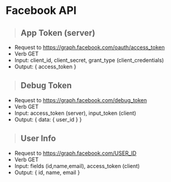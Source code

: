 # Facebook API

> ## App Token (server)
* Request to https://graph.facebook.com/oauth/access_token
* Verb GET
* Input: client_id, client_secret, grant_type (client_credentials)
* Output: { access_token }

> ## Debug Token
* Request to https://graph.facebook.com/debug_token
* Verb GET
* Input: access_token (server), input_token (client)
* Output: { data: { user_id } }

> ## User Info
* Request to https://graph.facebook.com/USER_ID
* Verb GET
* Input: fields (id,name,email), access_token (client)
* Output: { id, name, email }
